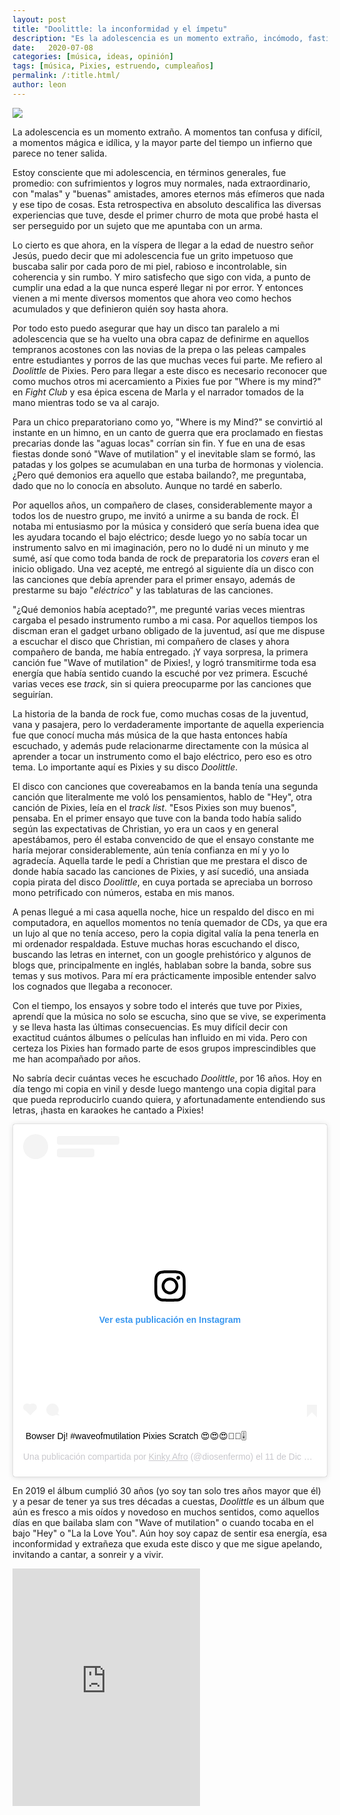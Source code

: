 ```yaml
---
layout: post
title: "Doolittle: la inconformidad y el ímpetu"
description: "Es la adolescencia es un momento extraño, incómodo, fastidioso donde un grupo es capaz de cambiar nuestra vida y direccionar nuestro rumbo, así lo hizo *Doolittle* con la mía."
date:   2020-07-08
categories: [música, ideas, opinión]
tags: [música, Pixies, estruendo, cumpleaños]
permalink: /:title.html/
author: leon
---
```


![](https://rolandoradio.files.wordpress.com/2019/04/pixies-doolittle-h.jpg)

La adolescencia es un momento extraño. A momentos tan confusa y difícil, a momentos mágica e idílica, y la mayor parte del tiempo un infierno que parece no tener salida.

Estoy consciente que mi adolescencia, en términos generales, fue promedio: con sufrimientos y logros muy normales, nada extraordinario, con "malas" y "buenas" amistades, amores eternos más efímeros que nada y ese tipo de cosas. Esta retrospectiva en absoluto descalifica las diversas experiencias que tuve, desde el primer churro de mota que probé hasta el ser perseguido por un sujeto que me apuntaba con un arma.

Lo cierto es que ahora, en la víspera de llegar a la edad de nuestro señor Jesús, puedo decir que mi adolescencia fue un grito impetuoso que buscaba salir por cada poro de mi piel, rabioso e incontrolable, sin coherencia y sin rumbo. Y miro satisfecho que sigo con vida, a punto de cumplir una edad a la que nunca esperé llegar ni por error. Y entonces vienen a mi mente diversos momentos que ahora veo como hechos acumulados y que definieron quién soy hasta ahora.

Por todo esto puedo asegurar que hay un disco tan paralelo a mi adolescencia que se ha vuelto una obra capaz de definirme en aquellos tempranos acostones con las novias de la prepa o las peleas campales entre estudiantes y porros de las que muchas veces fui parte. Me refiero al *Doolittle* de Pixies. Pero para llegar a este disco es necesario reconocer que como muchos otros mi acercamiento a Pixies fue por "Where is my mind?" en *Fight Club* y esa épica escena de Marla y el narrador tomados de la mano mientras todo se va al carajo.

Para un chico preparatoriano como yo, "Where is my Mind?" se convirtió al instante en un himno, en un canto de guerra que era proclamado en fiestas precarias donde las "aguas locas" corrían sin fin. Y fue en una de esas fiestas donde sonó "Wave of mutilation" y el inevitable slam se formó, las patadas y los golpes se acumulaban en una turba de hormonas y violencia. ¿Pero qué demonios era aquello que estaba bailando?, me preguntaba, dado que no lo conocía en absoluto. Aunque no tardé en saberlo.

Por aquellos años, un compañero de clases, considerablemente mayor a todos los de nuestro grupo, me invitó a unirme a su banda de rock. Él notaba mi entusiasmo por la música y consideró que sería buena idea que les ayudara tocando el bajo eléctrico; desde luego yo no sabía tocar un instrumento salvo en mi imaginación, pero no lo dudé ni un minuto y me sumé, así que como toda banda de rock de preparatoria los *covers* eran el inicio obligado. Una vez acepté, me entregó al siguiente día un disco con las canciones que debía aprender para el primer ensayo, además de prestarme su bajo "*eléctrico*" y las tablaturas de las canciones.

"¿Qué demonios había aceptado?", me pregunté varias veces mientras cargaba el pesado instrumento rumbo a mi casa. Por aquellos tiempos los discman eran el gadget urbano obligado de la juventud, así que me dispuse a escuchar el disco que Christian, mi compañero de clases y ahora compañero de banda, me había entregado. ¡Y vaya sorpresa, la primera canción fue "Wave of mutilation" de Pixies!, y logró transmitirme toda esa energía que había sentido cuando la escuché por vez primera. Escuché varias veces ese *track*, sin si quiera preocuparme por las canciones que seguirían.

La historia de la banda de rock fue, como muchas cosas de la juventud, vana y pasajera, pero lo verdaderamente importante de aquella experiencia fue que conocí mucha más música de la que hasta entonces había escuchado, y además pude relacionarme directamente con la música al aprender a tocar un instrumento como el bajo eléctrico, pero eso es otro tema. Lo importante aquí es Pixies y su disco *Doolittle*.

El disco con canciones que covereabamos en la banda tenía una segunda canción que literalmente me voló los pensamientos, hablo de "Hey", otra canción de Pixies, leía en el *track list*. "Esos Pixies son muy buenos", pensaba. En el primer ensayo que tuve con la banda todo había salido según las expectativas de Christian, yo era un caos y en general apestábamos, pero él estaba convencido de que el ensayo constante me haría mejorar considerablemente, aún tenía confianza en mí y yo lo agradecía. Aquella tarde le pedí a Christian que me prestara el disco de donde había sacado las canciones de Pixies, y así sucedió, una ansiada copia pirata del disco *Doolittle*, en cuya portada se apreciaba un borroso mono petrificado con números, estaba en mis manos.

A penas llegué a mi casa aquella noche, hice un respaldo del disco en mi computadora, en aquellos momentos no tenía quemador de CDs, ya que era un lujo al que no tenía acceso, pero la copia digital valía la pena tenerla en mi ordenador respaldada. Estuve muchas horas escuchando el disco, buscando las letras en internet, con un google prehistórico y algunos de blogs que, principalmente en inglés, hablaban sobre la banda, sobre sus temas y sus motivos. Para mí era prácticamente imposible entender salvo los cognados que llegaba a reconocer.

Con el tiempo, los ensayos y sobre todo el interés que tuve por Pixies, aprendí que la música no solo se escucha, sino que se vive, se experimenta y se lleva hasta las últimas consecuencias. Es muy difícil decir con exactitud cuántos álbumes o películas han influido en mi vida. Pero con certeza los Pixies han formado parte de esos grupos imprescindibles que me han acompañado por años.

No sabría decir cuántas veces he escuchado *Doolittle*, por 16 años. Hoy en día tengo mi copia en vinil y desde luego mantengo una copia digital para que pueda reproducirlo cuando quiera, y afortunadamente entendiendo sus letras, ¡hasta en karaokes he cantado a Pixies!

<div class="elemento">
<blockquote class="instagram-media" data-instgrm-captioned data-instgrm-permalink="https://www.instagram.com/p/BclPa-DnONL/?utm_source=ig_embed&amp;utm_campaign=loading" data-instgrm-version="12" style=" background:#FFF; border:0; border-radius:3px; box-shadow:0 0 1px 0 rgba(0,0,0,0.5),0 1px 10px 0 rgba(0,0,0,0.15); margin: 1px; max-width:540px; min-width:326px; padding:0; width:99.375%; width:-webkit-calc(100% - 2px); width:calc(100% - 2px);"><div style="padding:16px;"> <a href="https://www.instagram.com/p/BclPa-DnONL/?utm_source=ig_embed&amp;utm_campaign=loading" style=" background:#FFFFFF; line-height:0; padding:0 0; text-align:center; text-decoration:none; width:100%;" target="_blank"> <div style=" display: flex; flex-direction: row; align-items: center;"> <div style="background-color: #F4F4F4; border-radius: 50%; flex-grow: 0; height: 40px; margin-right: 14px; width: 40px;"></div> <div style="display: flex; flex-direction: column; flex-grow: 1; justify-content: center;"> <div style=" background-color: #F4F4F4; border-radius: 4px; flex-grow: 0; height: 14px; margin-bottom: 6px; width: 100px;"></div> <div style=" background-color: #F4F4F4; border-radius: 4px; flex-grow: 0; height: 14px; width: 60px;"></div></div></div><div style="padding: 19% 0;"></div> <div style="display:block; height:50px; margin:0 auto 12px; width:50px;"><svg width="50px" height="50px" viewBox="0 0 60 60" version="1.1" xmlns="https://www.w3.org/2000/svg" xmlns:xlink="https://www.w3.org/1999/xlink"><g stroke="none" stroke-width="1" fill="none" fill-rule="evenodd"><g transform="translate(-511.000000, -20.000000)" fill="#000000"><g><path d="M556.869,30.41 C554.814,30.41 553.148,32.076 553.148,34.131 C553.148,36.186 554.814,37.852 556.869,37.852 C558.924,37.852 560.59,36.186 560.59,34.131 C560.59,32.076 558.924,30.41 556.869,30.41 M541,60.657 C535.114,60.657 530.342,55.887 530.342,50 C530.342,44.114 535.114,39.342 541,39.342 C546.887,39.342 551.658,44.114 551.658,50 C551.658,55.887 546.887,60.657 541,60.657 M541,33.886 C532.1,33.886 524.886,41.1 524.886,50 C524.886,58.899 532.1,66.113 541,66.113 C549.9,66.113 557.115,58.899 557.115,50 C557.115,41.1 549.9,33.886 541,33.886 M565.378,62.101 C565.244,65.022 564.756,66.606 564.346,67.663 C563.803,69.06 563.154,70.057 562.106,71.106 C561.058,72.155 560.06,72.803 558.662,73.347 C557.607,73.757 556.021,74.244 553.102,74.378 C549.944,74.521 548.997,74.552 541,74.552 C533.003,74.552 532.056,74.521 528.898,74.378 C525.979,74.244 524.393,73.757 523.338,73.347 C521.94,72.803 520.942,72.155 519.894,71.106 C518.846,70.057 518.197,69.06 517.654,67.663 C517.244,66.606 516.755,65.022 516.623,62.101 C516.479,58.943 516.448,57.996 516.448,50 C516.448,42.003 516.479,41.056 516.623,37.899 C516.755,34.978 517.244,33.391 517.654,32.338 C518.197,30.938 518.846,29.942 519.894,28.894 C520.942,27.846 521.94,27.196 523.338,26.654 C524.393,26.244 525.979,25.756 528.898,25.623 C532.057,25.479 533.004,25.448 541,25.448 C548.997,25.448 549.943,25.479 553.102,25.623 C556.021,25.756 557.607,26.244 558.662,26.654 C560.06,27.196 561.058,27.846 562.106,28.894 C563.154,29.942 563.803,30.938 564.346,32.338 C564.756,33.391 565.244,34.978 565.378,37.899 C565.522,41.056 565.552,42.003 565.552,50 C565.552,57.996 565.522,58.943 565.378,62.101 M570.82,37.631 C570.674,34.438 570.167,32.258 569.425,30.349 C568.659,28.377 567.633,26.702 565.965,25.035 C564.297,23.368 562.623,22.342 560.652,21.575 C558.743,20.834 556.562,20.326 553.369,20.18 C550.169,20.033 549.148,20 541,20 C532.853,20 531.831,20.033 528.631,20.18 C525.438,20.326 523.257,20.834 521.349,21.575 C519.376,22.342 517.703,23.368 516.035,25.035 C514.368,26.702 513.342,28.377 512.574,30.349 C511.834,32.258 511.326,34.438 511.181,37.631 C511.035,40.831 511,41.851 511,50 C511,58.147 511.035,59.17 511.181,62.369 C511.326,65.562 511.834,67.743 512.574,69.651 C513.342,71.625 514.368,73.296 516.035,74.965 C517.703,76.634 519.376,77.658 521.349,78.425 C523.257,79.167 525.438,79.673 528.631,79.82 C531.831,79.965 532.853,80.001 541,80.001 C549.148,80.001 550.169,79.965 553.369,79.82 C556.562,79.673 558.743,79.167 560.652,78.425 C562.623,77.658 564.297,76.634 565.965,74.965 C567.633,73.296 568.659,71.625 569.425,69.651 C570.167,67.743 570.674,65.562 570.82,62.369 C570.966,59.17 571,58.147 571,50 C571,41.851 570.966,40.831 570.82,37.631"></path></g></g></g></svg></div><div style="padding-top: 8px;"> <div style=" color:#3897f0; font-family:Arial,sans-serif; font-size:14px; font-style:normal; font-weight:550; line-height:18px;"> Ver esta publicación en Instagram</div></div><div style="padding: 12.5% 0;"></div> <div style="display: flex; flex-direction: row; margin-bottom: 14px; align-items: center;"><div> <div style="background-color: #F4F4F4; border-radius: 50%; height: 12.5px; width: 12.5px; transform: translateX(0px) translateY(7px);"></div> <div style="background-color: #F4F4F4; height: 12.5px; transform: rotate(-45deg) translateX(3px) translateY(1px); width: 12.5px; flex-grow: 0; margin-right: 14px; margin-left: 2px;"></div> <div style="background-color: #F4F4F4; border-radius: 50%; height: 12.5px; width: 12.5px; transform: translateX(9px) translateY(-18px);"></div></div><div style="margin-left: 8px;"> <div style=" background-color: #F4F4F4; border-radius: 50%; flex-grow: 0; height: 20px; width: 20px;"></div> <div style=" width: 0; height: 0; border-top: 2px solid transparent; border-left: 6px solid #f4f4f4; border-bottom: 2px solid transparent; transform: translateX(16px) translateY(-4px) rotate(30deg)"></div></div><div style="margin-left: auto;"> <div style=" width: 0px; border-top: 8px solid #F4F4F4; border-right: 8px solid transparent; transform: translateY(16px);"></div> <div style=" background-color: #F4F4F4; flex-grow: 0; height: 12px; width: 16px; transform: translateY(-4px);"></div> <div style=" width: 0; height: 0; border-top: 8px solid #F4F4F4; border-left: 8px solid transparent; transform: translateY(-4px) translateX(8px);"></div></div></div></a> <p style=" margin:8px 0 0 0; padding:0 4px;"> <a href="https://www.instagram.com/p/BclPa-DnONL/?utm_source=ig_embed&amp;utm_campaign=loading" style=" color:#000; font-family:Arial,sans-serif; font-size:14px; font-style:normal; font-weight:normal; line-height:17px; text-decoration:none; word-wrap:break-word;" target="_blank">Bowser Dj! #waveofmutilation Pixies Scratch 😍😍😍🎵🎵🎚</a></p> <p style=" color:#c9c8cd; font-family:Arial,sans-serif; font-size:14px; line-height:17px; margin-bottom:0; margin-top:8px; overflow:hidden; padding:8px 0 7px; text-align:center; text-overflow:ellipsis; white-space:nowrap;">Una publicación compartida por <a href="https://www.instagram.com/diosenfermo/?utm_source=ig_embed&amp;utm_campaign=loading" style=" color:#c9c8cd; font-family:Arial,sans-serif; font-size:14px; font-style:normal; font-weight:normal; line-height:17px;" target="_blank"> Kinky Afro</a> (@diosenfermo) el <time style=" font-family:Arial,sans-serif; font-size:14px; line-height:17px;" datetime="2017-12-12T00:24:01+00:00">11 de Dic de 2017 a las 4:24 PST</time></p></div></blockquote> <script async src="//www.instagram.com/embed.js"></script>
</div>

En 2019 el álbum cumplió 30 años (yo soy tan solo tres años mayor que él) y a pesar de tener ya sus tres décadas a cuestas, *Doolittle* es un álbum que aún es fresco a mis oídos y novedoso en muchos sentidos, como aquellos días en que bailaba slam con "Wave of mutilation" o cuando tocaba en el bajo "Hey" o "La la Love You". Aún hoy soy capaz de sentir esa energía, esa inconformidad y extrañeza que exuda este disco y que me sigue apelando, invitando a cantar, a sonreir y a vivir.

<div class="elemento">
<iframe src="https://open.spotify.com/embed/album/6ymZBbRSmzAvoSGmwAFoxm" width="300" height="380" frameborder="0" allowtransparency="true" allow="encrypted-media"></iframe>
</div>
